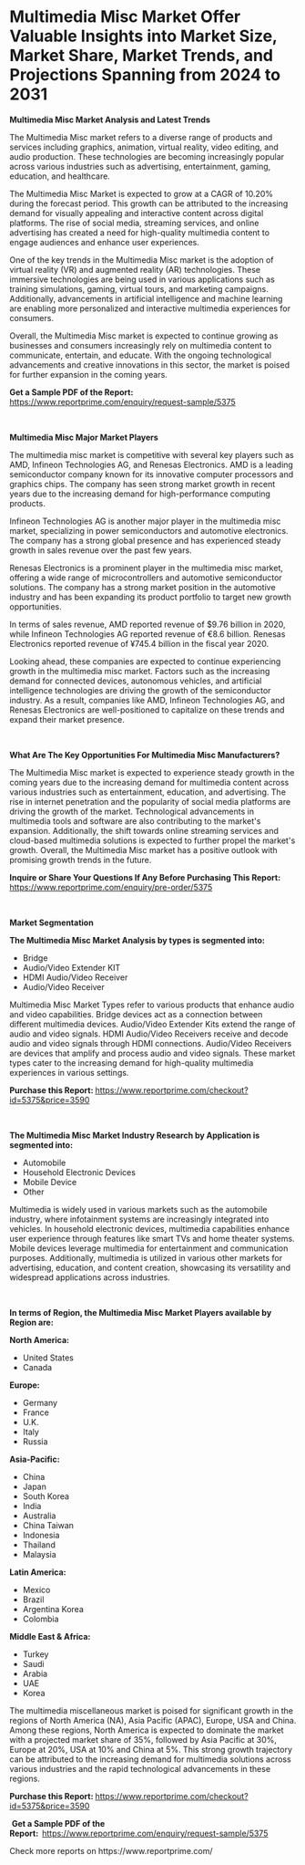 <p><h1>Multimedia Misc Market Offer Valuable Insights into Market Size, Market Share, Market Trends, and Projections Spanning from 2024 to 2031</h1></p><p><strong>Multimedia Misc Market Analysis and Latest Trends</strong></p>
<p><p>The Multimedia Misc market refers to a diverse range of products and services including graphics, animation, virtual reality, video editing, and audio production. These technologies are becoming increasingly popular across various industries such as advertising, entertainment, gaming, education, and healthcare.</p><p>The Multimedia Misc Market is expected to grow at a CAGR of 10.20% during the forecast period. This growth can be attributed to the increasing demand for visually appealing and interactive content across digital platforms. The rise of social media, streaming services, and online advertising has created a need for high-quality multimedia content to engage audiences and enhance user experiences.</p><p>One of the key trends in the Multimedia Misc market is the adoption of virtual reality (VR) and augmented reality (AR) technologies. These immersive technologies are being used in various applications such as training simulations, gaming, virtual tours, and marketing campaigns. Additionally, advancements in artificial intelligence and machine learning are enabling more personalized and interactive multimedia experiences for consumers.</p><p>Overall, the Multimedia Misc market is expected to continue growing as businesses and consumers increasingly rely on multimedia content to communicate, entertain, and educate. With the ongoing technological advancements and creative innovations in this sector, the market is poised for further expansion in the coming years.</p></p>
<p><strong>Get a Sample PDF of the Report:&nbsp;</strong> <a href="https://www.reportprime.com/enquiry/request-sample/5375">https://www.reportprime.com/enquiry/request-sample/5375</a></p>
<p>&nbsp;</p>
<p><strong>Multimedia Misc Major Market Players</strong></p>
<p><p>The multimedia misc market is competitive with several key players such as AMD, Infineon Technologies AG, and Renesas Electronics. AMD is a leading semiconductor company known for its innovative computer processors and graphics chips. The company has seen strong market growth in recent years due to the increasing demand for high-performance computing products.</p><p>Infineon Technologies AG is another major player in the multimedia misc market, specializing in power semiconductors and automotive electronics. The company has a strong global presence and has experienced steady growth in sales revenue over the past few years.</p><p>Renesas Electronics is a prominent player in the multimedia misc market, offering a wide range of microcontrollers and automotive semiconductor solutions. The company has a strong market position in the automotive industry and has been expanding its product portfolio to target new growth opportunities.</p><p>In terms of sales revenue, AMD reported revenue of $9.76 billion in 2020, while Infineon Technologies AG reported revenue of €8.6 billion. Renesas Electronics reported revenue of ¥745.4 billion in the fiscal year 2020.</p><p>Looking ahead, these companies are expected to continue experiencing growth in the multimedia misc market. Factors such as the increasing demand for connected devices, autonomous vehicles, and artificial intelligence technologies are driving the growth of the semiconductor industry. As a result, companies like AMD, Infineon Technologies AG, and Renesas Electronics are well-positioned to capitalize on these trends and expand their market presence.</p></p>
<p>&nbsp;</p>
<p><strong>What Are The Key Opportunities For Multimedia Misc Manufacturers?</strong></p>
<p><p>The Multimedia Misc market is expected to experience steady growth in the coming years due to the increasing demand for multimedia content across various industries such as entertainment, education, and advertising. The rise in internet penetration and the popularity of social media platforms are driving the growth of the market. Technological advancements in multimedia tools and software are also contributing to the market's expansion. Additionally, the shift towards online streaming services and cloud-based multimedia solutions is expected to further propel the market's growth. Overall, the Multimedia Misc market has a positive outlook with promising growth trends in the future.</p></p>
<p><strong>Inquire or Share Your Questions If Any Before Purchasing This Report:</strong> <a href="https://www.reportprime.com/enquiry/pre-order/5375">https://www.reportprime.com/enquiry/pre-order/5375</a></p>
<p>&nbsp;</p>
<p><strong>Market Segmentation</strong></p>
<p><strong>The Multimedia Misc Market Analysis by types is segmented into:</strong></p>
<p><ul><li>Bridge</li><li>Audio/Video Extender KIT</li><li>HDMI Audio/Video Receiver</li><li>Audio/Video Receiver</li></ul></p>
<p><p>Multimedia Misc Market Types refer to various products that enhance audio and video capabilities. Bridge devices act as a connection between different multimedia devices. Audio/Video Extender Kits extend the range of audio and video signals. HDMI Audio/Video Receivers receive and decode audio and video signals through HDMI connections. Audio/Video Receivers are devices that amplify and process audio and video signals. These market types cater to the increasing demand for high-quality multimedia experiences in various settings.</p></p>
<p><strong>Purchase this Report:&nbsp;</strong><a href="https://www.reportprime.com/checkout?id=5375&price=3590">https://www.reportprime.com/checkout?id=5375&price=3590</a></p>
<p>&nbsp;</p>
<p><strong>The Multimedia Misc Market Industry Research by Application is segmented into:</strong></p>
<p><ul><li>Automobile</li><li>Household Electronic Devices</li><li>Mobile Device</li><li>Other</li></ul></p>
<p><p>Multimedia is widely used in various markets such as the automobile industry, where infotainment systems are increasingly integrated into vehicles. In household electronic devices, multimedia capabilities enhance user experience through features like smart TVs and home theater systems. Mobile devices leverage multimedia for entertainment and communication purposes. Additionally, multimedia is utilized in various other markets for advertising, education, and content creation, showcasing its versatility and widespread applications across industries.</p></p>
<p>&nbsp;</p>
<p><strong>In terms of Region, the Multimedia Misc Market Players available by Region are:</strong></p>
<p>
    <p> <strong> North America: </strong>
        <ul>
            <li>United States</li>
            <li>Canada</li>
        </ul>
        </p> 
    <p> <strong> Europe: </strong>
        <ul>
            <li>Germany</li>
            <li>France</li>
            <li>U.K.</li>
            <li>Italy</li>
            <li>Russia</li>
        </ul>
        </p> 
    <p> <strong> Asia-Pacific: </strong>
        <ul>
            <li>China</li>
            <li>Japan</li>
            <li>South Korea</li>
            <li>India</li>
            <li>Australia</li>
            <li>China Taiwan</li>
            <li>Indonesia</li>
            <li>Thailand</li>
            <li>Malaysia</li>
        </ul>
        </p> 
    <p> <strong> Latin America: </strong>
        <ul>
            <li>Mexico</li>
            <li>Brazil</li>
            <li>Argentina Korea</li>
            <li>Colombia</li>
        </ul>
        </p> 
    <p> <strong> Middle East & Africa: </strong>
        <ul>
            <li>Turkey</li>
            <li>Saudi</li>
            <li>Arabia</li>
            <li>UAE</li>
            <li>Korea</li>
        </ul>
    </p>
    </p>
<p><p>The multimedia miscellaneous market is poised for significant growth in the regions of North America (NA), Asia Pacific (APAC), Europe, USA and China. Among these regions, North America is expected to dominate the market with a projected market share of 35%, followed by Asia Pacific at 30%, Europe at 20%, USA at 10% and China at 5%. This strong growth trajectory can be attributed to the increasing demand for multimedia solutions across various industries and the rapid technological advancements in these regions.</p></p>
<p><strong>Purchase this Report: </strong><a href="https://www.reportprime.com/checkout?id=5375&price=3590">https://www.reportprime.com/checkout?id=5375&price=3590</a></p>
<p>&nbsp;<strong>Get a Sample PDF of the Report:&nbsp;&nbsp;</strong><a href="https://www.reportprime.com/enquiry/request-sample/5375">https://www.reportprime.com/enquiry/request-sample/5375</a></p>
<p><strong></strong></p>
<p>Check more reports on https://www.reportprime.com/</p>